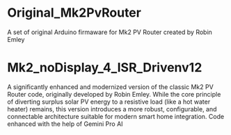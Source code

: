
# Original_Mk2PvRouter
A set of original Arduino firmaware for Mk2 PV Router created by Robin Emley

# Mk2_noDisplay_4_ISR_Drivenv12
A significantly enhanced and modernized version of the classic Mk2 PV Router code, originally developed by Robin Emley. 
While the core principle of diverting surplus solar PV energy to a resistive load (like a hot water heater) remains, this version introduces a more robust, configurable, and connectable architecture suitable for modern smart home integration.
Code enhanced with the help of Gemini Pro AI
